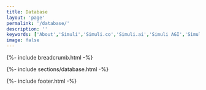 ```yaml
---
title: Database
layout: 'page'
permalink: '/database/'
description: ''
keywords: ['About','Simuli','Simuli.co','Simuli.ai','Simuli AGI','Simuli.com','Simuli Hardware','Hardware','Chips','Hardware Chips','Intelligent computing','Self Driving Hardware','Self Driving Chips','Self Driving Application','Energy efficient Chips','Artificial General Intelligence','Artificial Intelligence chips','Energy efficient Artificial Intelligence chips','Nueromorphic computing','Hypervectors','Hypervector','Hypervector computing','Hypervector chips','Intelligent semiconductors','Vertical Scaling chips','Memory efficient chips','Breakthrough semiconductors','Metaverse Chips','Metaverse semiconductors','Mining chips','low energy mining chips','Crypto chips','Crypto mining chips']
image: false
---
```



<!-- Start Breadcrumb  -->
{%- include breadcrumb.html -%}
<!-- End  Breadcrumb -->

<!-- Start About
		============================================= -->
{%- include sections/database.html -%}
<!-- End About -->




<!-- Start Footer
	============================================= -->
{%- include footer.html -%}
<!-- End Footer-->
